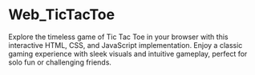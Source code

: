 # Web_TicTacToe
Explore the timeless game of Tic Tac Toe in your browser with this interactive HTML, CSS, and JavaScript implementation. Enjoy a classic gaming experience with sleek visuals and intuitive gameplay, perfect for solo fun or challenging friends.
